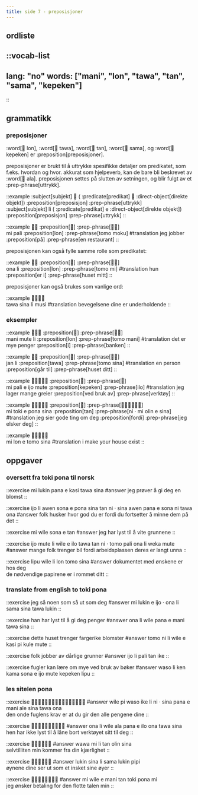 ```yaml
---
title: side 7 - preposisjoner 
---
```

## ordliste
::vocab-list
---
lang: "no"
words: ["mani", "lon", "tawa", "tan", "sama", "kepeken"]
---
::

## grammatikk
### preposisjoner
:word[󱤬 lon], :word[󱥩 tawa], :word[󱥧 tan], :word[󱥖 sama], og :word[󱤙 kepeken] er :preposition[preposisjoner].

 preposisjoner er brukt til å uttrykke spesifikke detaljer om predikatet, som f.eks. hvordan og hvor. akkurat som hjelpeverb, kan de bare bli beskrevet av :word[󱤂 ala]. preposisjonen settes på slutten av setningen, og blir fulgt av et :prep-phrase[uttrykk].

::example
:subject[subjekt] 󱤧 ( :predicate[predikat] 󱤉 :direct-object[direkte objekt]) :preposition[preposisjon] :prep-phrase[uttrykk] \
:subject[subjekt] li ( :predicate[predikat] e :direct-object[direkte objekt]) :preposition[preposisjon] :prep-phrase[uttrykk]
::

::example
󱤴󱥉 :preposition[󱤬] :prep-phrase[󱥭󱤶] \
mi pali :preposition[lon] :prep-phrase[tomo moku]
#translation
jeg jobber :preposition[på] :prep-phrase[en restaurant]
::

preposisjonen kan også fylle samme rolle som predikatet:

::example
󱥆󱤧 :preposition[󱤬] :prep-phrase[󱥭󱤴] \
ona li :preposition[lon] :prep-phrase[tomo mi]
#translation
hun :preposition[er i] :prep-phrase[huset mitt]
::

preposisjoner kan også brukes som vanlige ord:

::example
󱥩󱥞󱤧󱤻 \
tawa sina li musi
#translation
bevegelsene dine er underholdende
::

### eksempler
::example
󱤲󱤼󱤧 :preposition[󱤬] :prep-phrase[󱥭󱤲] \
mani mute li :preposition[lon] :prep-phrase[tomo mani]
#translation
det er mye penger :preposition[i] :prep-phrase[banken]
::

::example
󱤑󱤧 :preposition[󱥩] :prep-phrase[󱥭󱥞] \
jan li :preposition[tawa] :prep-phrase[tomo sina]
#translation
en person :preposition[går til] :prep-phrase[huset ditt]
::

::example
󱤴󱥉󱤉󱤌󱤼 :preposition[󱤙] :prep-phrase[󱤎] \
mi pali e ijo mute :preposition[kepeken] :prep-phrase[ilo]
#translation
jeg lager mange greier :preposition[ved bruk av] :prep-phrase[verktøy]
::

::example
󱤴󱥬󱤉󱥔󱥞 :preposition[󱥧] :prep-phrase[󱥁󱦜󱤴󱥅󱤉󱥞] \
mi toki e pona sina :preposition[tan] :prep-phrase[ni · mi olin e sina]
#translation
jeg sier gode ting om deg :preposition[fordi] :prep-phrase[jeg elsker deg]
::

::example
󱤴󱤬󱤉󱥭󱥞 \
mi lon e tomo sina
#translation
i make your house exist
::

## oppgaver
### oversett fra toki pona til norsk
::exercise
mi lukin pana e kasi tawa sina
#answer
jeg prøver å gi deg en blomst
::

::exercise
ijo li awen sona e pona sina tan ni · sina awen pana e sona ni tawa ona
#answer
folk husker hvor god du er fordi du fortsetter å minne dem på det
::

::exercise
mi wile sona e tan
#answer
jeg har lyst til å vite grunnene
::

::exercise
ijo mute li wile e ilo tawa tan ni · tomo pali ona li weka mute
#answer
mange folk trenger bil fordi arbeidsplassen deres er langt unna
::

::exercise
lipu wile li lon tomo sina
#answer
dokumentet med ønskene er hos deg \
de nødvendige papirene er i rommet ditt
::

### translate from english to toki pona
::exercise
jeg så noen som så ut som deg
#answer
mi lukin e ijo · ona li sama sina tawa lukin
::

::exercise
han har lyst til å gi deg penger
#answer
ona li wile pana e mani tawa sina
::

::exercise
dette huset trenger fargerike blomster
#answer
tomo ni li wile e kasi pi kule mute
::

::exercise
folk jobber av dårlige grunner
#answer
ijo li pali tan ike
::

::exercise
fugler kan lære om mye ved bruk av bøker
#answer
waso li ken kama sona e ijo mute kepeken lipu
::

### les sitelen pona
::exercise
󱥷󱥍󱥴󱤍󱤧󱥁󱦜󱥞󱥌󱤉󱤲󱦖󱤄󱥞󱥩󱥆
#answer
wile pi waso ike li ni · sina pana e mani ale sina tawa ona \
den onde fuglens krav er at du gir den alle pengene dine
::

::exercise
󱥆󱤧󱥷󱤂󱥌󱤉󱤎󱥆󱥩󱥞
#answer
ona li wile ala pana e ilo ona tawa sina \
hen har ikke lyst til å låne bort verktøyet sitt til deg
::

::exercise
󱥵󱤴󱤧󱥧󱥅󱥞
#answer
wawa mi li tan olin sina \
selvtilliten min kommer fra din kjærlighet
::

::exercise
󱤮󱥞󱤧󱥖󱤮󱥑
#answer
lukin sina li sama lukin pipi \
øynene dine ser ut som et insket sine øyer
::

::exercise
󱤴󱥷󱤉󱤲󱥧󱥬󱥔󱤴
#answer
mi wile e mani tan toki pona mi \
jeg ønsker betaling for den flotte talen min
::